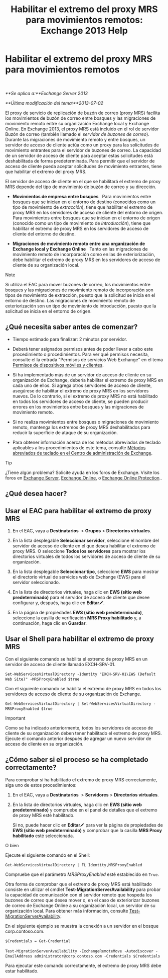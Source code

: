 ﻿---
title: 'Habilitar el extremo del proxy MRS para movimientos remotos: Exchange 2013 Help'
TOCTitle: Habilitar el extremo del proxy MRS para movimientos remotos
ms:assetid: 9840f712-127e-4c2d-bfe5-1b35cdb2a31b
ms:mtpsurl: https://technet.microsoft.com/es-es/library/Dn155787(v=EXCHG.150)
ms:contentKeyID: 54652446
ms.date: 04/23/2018
mtps_version: v=EXCHG.150
ms.translationtype: HT
---

# Habilitar el extremo del proxy MRS para movimientos remotos

 

_**Se aplica a:**Exchange Server 2013_

_**Última modificación del tema:**2013-07-02_

El proxy de servicio de replicación de buzón de correo (proxy MRS) facilita los movimientos de buzón de correo entre bosques y las migraciones de movimiento remoto entre su organización Exchange local y Exchange Online. En Exchange 2013, el proxy MRS está incluido en el rol de servidor Buzón de correo (también llamado el *servidor de buzones de correo*). Durante las migraciones de movimiento remoto y entre bosques, un servidor de acceso de cliente actúa como un proxy para las solicitudes de movimiento entrantes para el servidor de buzones de correo. La capacidad de un servidor de acceso de cliente para aceptar estas solicitudes está deshabilitada de forma predeterminada. Para permitir que el servidor de acceso de cliente pueda aceptar solicitudes de movimiento entrantes, tiene que habilitar el extremo del proxy MRS.

El servidor de acceso de cliente en el que se habilitará el extremo de proxy MRS depende del tipo de movimiento de buzón de correo y su dirección.

  - **Movimientos de empresa entre bosques**   Para movimientos entre bosques que se inician en el entorno de destino (conocidos como un tipo de movimiento de *extracción*), tiene que habilitar el extremo de proxy MRS en los servidores de acceso de cliente del entorno de origen. Para movimientos entre bosques que se inician en el entorno de origen (conocido como un tipo de movimiento de *introducción*), tiene que habilitar el extremo de proxy MRS en los servidores de acceso de cliente del entorno de destino.

  - **Migraciones de movimiento remoto entre una organización de Exchange local y Exchange Online**   Tanto en las migraciones de movimiento remoto de incorporación como en las de exteriorización, debe habilitar el extremo de proxy MRS en los servidores de acceso de cliente de su organización local.


> [!NOTE]
> Si utiliza el EAC para mover buzones de correo, los movimientos entre bosques y las migraciones de movimiento remoto de incorporación son tipos de movimiento de extracción, puesto que la solicitud se inicia en el entorno de destino. Las migraciones de movimiento remoto de exteriorización son un tipo de movimiento de introducción, puesto que la solicitud se inicia en el entorno de origen.



## ¿Qué necesita saber antes de comenzar?

  - Tiempo estimado para finalizar: 2 minutos por servidor.

  - Deberá tener asignados permisos antes de poder llevar a cabo este procedimiento o procedimientos. Para ver qué permisos necesita, consulte el la entrada "Permisos de servicios Web Exchange" en el tema [Permisos de dispositivos móviles y clientes](clients-and-mobile-devices-permissions-exchange-2013-help.md).

  - Si ha implementado más de un servidor de acceso de cliente en su organización de Exchange, debería habilitar el extremo de proxy MRS en cada uno de ellos. Si agrega otros servidores de acceso de cliente, asegúrese de habilitar el extremo de proxy MRS en los servidores nuevos. De lo contrario, si el extremo de proxy MRS no está habilitado en todos los servidores de acceso de cliente, se pueden producir errores en los movimientos entre bosques y las migraciones de movimiento remoto.

  - Si no realiza movimientos entre bosques o migraciones de movimiento remoto, mantenga los extremos de proxy MRS deshabilitados para reducir la superficie de ataque de su organización.

  - Para obtener información acerca de los métodos abreviados de teclado aplicables a los procedimientos de este tema, consulte [Métodos abreviados de teclado en el Centro de administración de Exchange](keyboard-shortcuts-in-the-exchange-admin-center-exchange-online-protection-help.md).


> [!TIP]
> ¿Tiene algún problema? Solicite ayuda en los foros de Exchange. Visite los foros en <A href="https://go.microsoft.com/fwlink/p/?linkid=60612">Exchange Server</A>, <A href="https://go.microsoft.com/fwlink/p/?linkid=267542">Exchange Online</A>, o <A href="https://go.microsoft.com/fwlink/p/?linkid=285351">Exchange Online Protection</A>..



## ¿Qué desea hacer?

## Usar el EAC para habilitar el extremo de proxy MRS

1.  En el EAC, vaya a **Destinatarios**  \> **Grupos** \> **Directorios virtuales**.

2.  En la lista desplegable **Seleccionar servidor**, seleccione el nombre del servidor de acceso de cliente en el que desea habilitar el extremo de proxy MRS. O seleccione **Todos los servidores** para mostrar los directorios virtuales de todos los servidores de acceso de cliente de su organización.

3.  En la lista desplegable **Seleccionar tipo**, seleccione **EWS** para mostrar el directorio virtual de servicios web de Exchange (EWS) para el servidor seleccionado.

4.  En la lista de directorios virtuales, haga clic en **EWS (sitio web predeterminado)** para el servidor de acceso de cliente que desee configurar y, después, haga clic en **Editar**![Icono Editar](images/Bb124582.6f53ccb2-1f13-4c02-bea0-30690e6ea71d(EXCHG.150).gif "Icono Editar").

5.  En la página de propiedades **EWS (sitio web predeterminado)**, seleccione la casilla de verificación **MRS Proxy habilitado** y, a continuación, haga clic en **Guardar**.

## Usar el Shell para habilitar el extremo de proxy MRS

Con el siguiente comando se habilita el extremo de proxy MRS en un servidor de acceso de cliente llamado EXCH-SRV-01.

    Set-WebServicesVirtualDirectory -Identity "EXCH-SRV-01\EWS (Default Web Site)" -MRSProxyEnabled $true

Con el siguiente comando se habilita el extremo de proxy MRS en todos los servidores de acceso de cliente de su organización de Exchange.

    Get-WebServicesVirtualDirectory | Set-WebServicesVirtualDirectory -MRSProxyEnabled $true


> [!IMPORTANT]
> Como se ha indicado anteriormente, todos los servidores de acceso de cliente de su organización deben tener habilitado el extremo de proxy MRS. Ejecute el comando anterior después de agregar un nuevo servidor de acceso de cliente en su organización.



## ¿Cómo saber si el proceso se ha completado correctamente?

Para comprobar si ha habilitado el extremo de proxy MRS correctamente, siga uno de estos procedimientos:

1.  En el EAC, vaya a **Destinatarios**  \> **Servidores** \> **Directorios virtuales**.

2.  En la lista de directorios virtuales, haga clic en **EWS (sitio web predeterminado)** y compruebe en el panel de detalles que el extremo de proxy MRS esté habilitado.
    
    Si no, puede hacer clic en **Editar**![Icono Editar](images/Bb124582.6f53ccb2-1f13-4c02-bea0-30690e6ea71d(EXCHG.150).gif "Icono Editar") para ver la página de propiedades de **EWS (sitio web predeterminado)** y comprobar que la casilla **MRS Proxy habilitado** esté seleccionada.

O bien

Ejecute el siguiente comando en el Shell:

    Get-WebServicesVirtualDirectory | FL Identity,MRSProxyEnabled

Compruebe que el parámetro *MRSProxyEnabled* esté establecido en `True`.

Otra forma de comprobar que el extremo de proxy MRS está habilitado consiste en utilizar el cmdlet **Test-MigrationServerAvailability** para probar la capacidad de comunicación con el servidor remoto que hospeda los buzones de correo que desea mover o, en el caso de exteriorizar buzones de correo de Exchange Online a su organización local, un servidor de su organización local. Para obtener más información, consulte [Test-MigrationServerAvailability](https://technet.microsoft.com/es-es/library/jj219169\(v=exchg.150\)).

En el siguiente ejemplo se muestra la conexión a un servidor en el bosque corp.contoso.com.

    $Credentials = Get-Credential

    Test-MigrationServerAvailability -ExchangeRemoteMove -Autodiscover -EmailAddress administrator@corp.contoso.com -Credentials $Credentials

Para ejecutar este comando correctamente, el extremo de proxy MRS debe estar habilitado.

